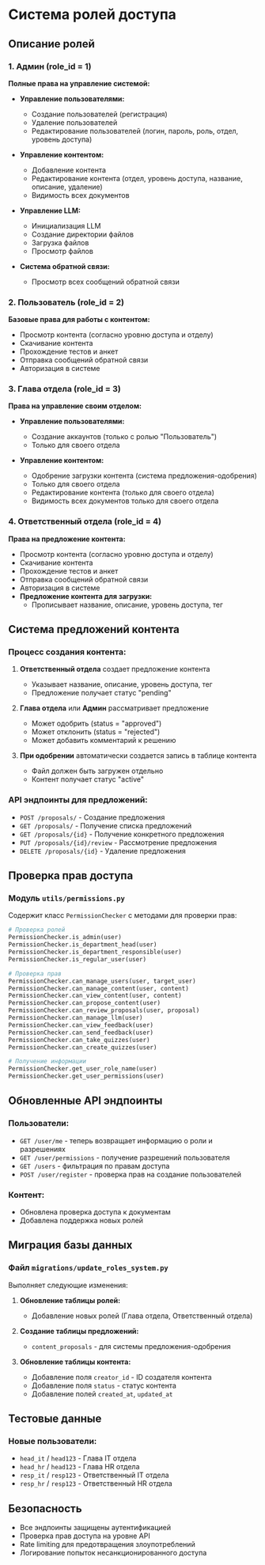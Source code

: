 # Система ролей доступа

## Описание ролей

### 1. Админ (role_id = 1)
**Полные права на управление системой:**

- **Управление пользователями:**
  - Создание пользователей (регистрация)
  - Удаление пользователей
  - Редактирование пользователей (логин, пароль, роль, отдел, уровень доступа)

- **Управление контентом:**
  - Добавление контента
  - Редактирование контента (отдел, уровень доступа, название, описание, удаление)
  - Видимость всех документов

- **Управление LLM:**
  - Инициализация LLM
  - Создание директории файлов
  - Загрузка файлов
  - Просмотр файлов

- **Система обратной связи:**
  - Просмотр всех сообщений обратной связи

### 2. Пользователь (role_id = 2)
**Базовые права для работы с контентом:**

- Просмотр контента (согласно уровню доступа и отделу)
- Скачивание контента
- Прохождение тестов и анкет
- Отправка сообщений обратной связи
- Авторизация в системе

### 3. Глава отдела (role_id = 3)
**Права на управление своим отделом:**

- **Управление пользователями:**
  - Создание аккаунтов (только с ролью "Пользователь")
  - Только для своего отдела

- **Управление контентом:**
  - Одобрение загрузки контента (система предложения-одобрения)
  - Только для своего отдела
  - Редактирование контента (только для своего отдела)
  - Видимость всех документов только для своего отдела

### 4. Ответственный отдела (role_id = 4)
**Права на предложение контента:**

- Просмотр контента (согласно уровню доступа и отделу)
- Скачивание контента
- Прохождение тестов и анкет
- Отправка сообщений обратной связи
- Авторизация в системе
- **Предложение контента для загрузки:**
  - Прописывает название, описание, уровень доступа, тег

## Система предложений контента

### Процесс создания контента:

1. **Ответственный отдела** создает предложение контента
   - Указывает название, описание, уровень доступа, тег
   - Предложение получает статус "pending"

2. **Глава отдела** или **Админ** рассматривает предложение
   - Может одобрить (status = "approved")
   - Может отклонить (status = "rejected")
   - Может добавить комментарий к решению

3. **При одобрении** автоматически создается запись в таблице контента
   - Файл должен быть загружен отдельно
   - Контент получает статус "active"

### API эндпоинты для предложений:

- `POST /proposals/` - Создание предложения
- `GET /proposals/` - Получение списка предложений
- `GET /proposals/{id}` - Получение конкретного предложения
- `PUT /proposals/{id}/review` - Рассмотрение предложения
- `DELETE /proposals/{id}` - Удаление предложения

## Проверка прав доступа

### Модуль `utils/permissions.py`

Содержит класс `PermissionChecker` с методами для проверки прав:

```python
# Проверка ролей
PermissionChecker.is_admin(user)
PermissionChecker.is_department_head(user)
PermissionChecker.is_department_responsible(user)
PermissionChecker.is_regular_user(user)

# Проверка прав
PermissionChecker.can_manage_users(user, target_user)
PermissionChecker.can_manage_content(user, content)
PermissionChecker.can_view_content(user, content)
PermissionChecker.can_propose_content(user)
PermissionChecker.can_review_proposals(user, proposal)
PermissionChecker.can_manage_llm(user)
PermissionChecker.can_view_feedback(user)
PermissionChecker.can_send_feedback(user)
PermissionChecker.can_take_quizzes(user)
PermissionChecker.can_create_quizzes(user)

# Получение информации
PermissionChecker.get_user_role_name(user)
PermissionChecker.get_user_permissions(user)
```

## Обновленные API эндпоинты

### Пользователи:
- `GET /user/me` - теперь возвращает информацию о роли и разрешениях
- `GET /user/permissions` - получение разрешений пользователя
- `GET /users` - фильтрация по правам доступа
- `POST /user/register` - проверка прав на создание пользователей

### Контент:
- Обновлена проверка доступа к документам
- Добавлена поддержка новых ролей

## Миграция базы данных

### Файл `migrations/update_roles_system.py`

Выполняет следующие изменения:

1. **Обновление таблицы ролей:**
   - Добавление новых ролей (Глава отдела, Ответственный отдела)

2. **Создание таблицы предложений:**
   - `content_proposals` - для системы предложения-одобрения

3. **Обновление таблицы контента:**
   - Добавление поля `creator_id` - ID создателя контента
   - Добавление поля `status` - статус контента
   - Добавление полей `created_at`, `updated_at`

## Тестовые данные

### Новые пользователи:

- `head_it` / `head123` - Глава IT отдела
- `head_hr` / `head123` - Глава HR отдела  
- `resp_it` / `resp123` - Ответственный IT отдела
- `resp_hr` / `resp123` - Ответственный HR отдела

## Безопасность

- Все эндпоинты защищены аутентификацией
- Проверка прав доступа на уровне API
- Rate limiting для предотвращения злоупотреблений
- Логирование попыток несанкционированного доступа
